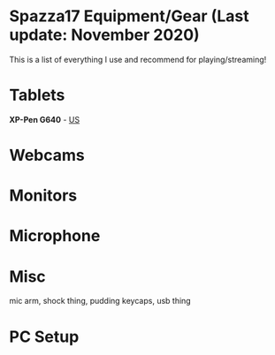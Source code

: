 # Spazza17 Equipment/Gear (Last update: November 2020)

This is a list of everything I use and recommend for playing/streaming!

# Tablets
**XP-Pen G640** - [US](https://amzn.to/32rqUIa)

# Webcams

# Monitors

# Microphone

# Misc
mic arm, shock thing, pudding keycaps, usb thing

# PC Setup
